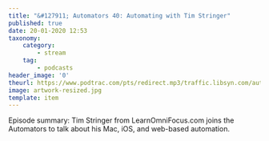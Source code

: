 ```yaml
---
title: "&#127911; Automators 40: Automating with Tim Stringer"
published: true
date: 20-01-2020 12:53
taxonomy:
    category:
        - stream
    tag:
        - podcasts
header_image: '0'
theurl: https://www.podtrac.com/pts/redirect.mp3/traffic.libsyn.com/automatorsrelay/automators040.mp3
image: artwork-resized.jpg
template: item
--- 
```

Episode summary: Tim Stringer from LearnOmniFocus.com joins the Automators to talk about his Mac, iOS, and web-based automation.
